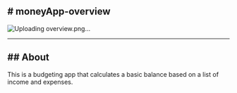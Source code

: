 **# moneyApp-overview**
---
![Uploading overview.png…]()

---
**## About**
---
This is a budgeting app that calculates a basic balance based on a list of income and expenses.
